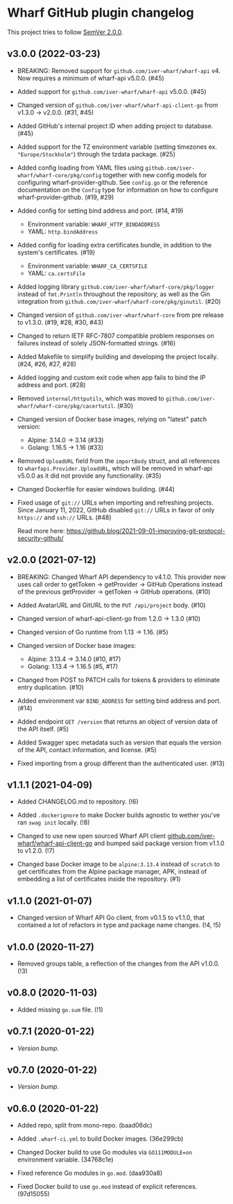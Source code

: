 # Wharf GitHub plugin changelog

This project tries to follow [SemVer 2.0.0](https://semver.org/).

<!--
	When composing new changes to this list, try to follow convention.

	The WIP release shall be updated just before adding the Git tag.
	From (WIP) to (YYYY-MM-DD), ex: (2021-02-09) for 9th of Febuary, 2021

	A good source on conventions can be found here:
	https://changelog.md/
-->

## v3.0.0 (2022-03-23)

- BREAKING: Removed support for `github.com/iver-wharf/wharf-api` v4.
  Now requires a minimum of wharf-api v5.0.0. (#45)

- Added support for `github.com/iver-wharf/wharf-api` v5.0.0. (#45)

- Changed version of `github.com/iver-wharf/wharf-api-client-go`
  from v1.3.0 -> v2.0.0. (#31, #45)

- Added GitHub's internal project ID when adding project to database. (#45)

- Added support for the TZ environment variable (setting timezones ex.
  `"Europe/Stockholm"`) through the tzdata package. (#25)

- Added config loading from YAML files using
  `github.com/iver-wharf/wharf-core/pkg/config` together with new config models
  for configuring wharf-provider-github. See `config.go` or the reference
  documentation on the `Config` type for information on how to configure
  wharf-provider-github. (#19, #29)

- Added config for setting bind address and port. (#14, #19)

  - Environment variable: `WHARF_HTTP_BINDADDRESS`
  - YAML: `http.bindAddress`

- Added config for loading extra certificates bundle, in addition to the
  system's certificates. (#19)

  - Environment variable: `WHARF_CA_CERTSFILE`
  - YAML: `ca.certsFile`

- Added logging library `github.com/iver-wharf/wharf-core/pkg/logger` instead
  of `fmt.Println` throughout the repository, as well as the Gin integration
  from `github.com/iver-wharf/wharf-core/pkg/ginutil`. (#20)

- Changed version of `github.com/iver-wharf/wharf-core` from pre release to
  v1.3.0. (#19, #28, #30, #43)

- Changed to return IETF RFC-7807 compatible problem responses on failures
  instead of solely JSON-formatted strings. (#16)

- Added Makefile to simplify building and developing the project locally.
  (#24, #26, #27, #28)

- Added logging and custom exit code when app fails to bind the IP address and
  port. (#28)

- Removed `internal/httputils`, which was moved to
  `github.com/iver-wharf/wharf-core/pkg/cacertutil`. (#30)

- Changed version of Docker base images, relying on "latest" patch version:

  - Alpine: 3.14.0 -> 3.14 (#33)
  - Golang: 1.16.5 -> 1.16 (#33)

- Removed `UploadURL` field from the `importBody` struct, and all references to
  `wharfapi.Provider.UploadURL`, which will be removed in wharf-api v5.0.0 as it
  did not provide any functionality. (#35)

- Changed Dockerfile for easier windows building. (#44)

- Fixed usage of `git://` URLs when importing and refreshing projects. Since 
  January 11, 2022, GitHub disabled `git://` URLs in favor of only `https://`
  and `ssh://` URLs. (#48)

  Read more here: <https://github.blog/2021-09-01-improving-git-protocol-security-github/>

## v2.0.0 (2021-07-12)

- BREAKING: Changed Wharf API dependency to v4.1.0. This provider now uses call
  order to getToken -> getProvider -> GitHub Operations instead of the previous
  getProvider -> getToken -> GitHub operations.  (#10)

- Added AvatarURL and GitURL to the `PUT /api/project` body. (#10)

- Changed version of wharf-api-client-go from 1.2.0 -> 1.3.0 (#10)

- Changed version of Go runtime from 1.13 -> 1.16. (#5)

- Changed version of Docker base images:

  - Alpine: 3.13.4 -> 3.14.0 (#10, #17)
  - Golang: 1.13.4 -> 1.16.5 (#5, #17)

- Changed from POST to PATCH calls for tokens & providers to eliminate entry
  duplication. (#10)

- Added environment var `BIND_ADDRESS` for setting bind address and port. (#14)

- Added endpoint `GET /version` that returns an object of version data of the
  API itself. (#5)

- Added Swagger spec metadata such as version that equals the version of the
  API, contact information, and license. (#5)

- Fixed importing from a group different than the authenticated user. (#13)

## v1.1.1 (2021-04-09)

- Added CHANGELOG.md to repository. (!6)

- Added `.dockerignore` to make Docker builds agnostic to wether you've ran
  `swag init` locally. (!8)

- Changed to use new open sourced Wharf API client
  [github.com/iver-wharf/wharf-api-client-go](https://github.com/iver-wharf/wharf-api-client-go)
  and bumped said package version from v1.1.0 to v1.2.0. (!7)

- Changed base Docker image to be `alpine:3.13.4` instead of `scratch` to get
  certificates from the Alpine package manager, APK, instead of embedding a list
  of certificates inside the repository. (#1)

## v1.1.0 (2021-01-07)

- Changed version of Wharf API Go client, from v0.1.5 to v1.1.0, that contained
  a lot of refactors in type and package name changes. (!4, !5)

## v1.0.0 (2020-11-27)

- Removed groups table, a reflection of the changes from the API v1.0.0. (!3)

## v0.8.0 (2020-11-03)

- Added missing `go.sum` file. (!1)

## v0.7.1 (2020-01-22)

- *Version bump.*

## v0.7.0 (2020-01-22)

- *Version bump.*

## v0.6.0 (2020-01-22)

- Added repo, split from mono-repo. (baad06dc)

- Added `.wharf-ci.yml` to build Docker images. (36e299cb)

- Changed Docker build to use Go modules via `GO111MODULE=on` environment
  variable. (34768c1e)

- Fixed reference Go modules in `go.mod`. (daa930a8)

- Fixed Docker build to use `go.mod` instead of explicit references. (97d15055)
